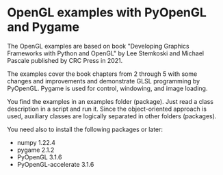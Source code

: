 # OpenGL examples with PyOpenGL and Pygame
The OpenGL examples are based on book "Developing Graphics Frameworks with Python and OpenGL" by Lee Stemkoski and Michael Pascale published by CRC Press in 2021. 

The examples cover the book chapters from 2 through 5 with some changes and improvements and demonstrate GLSL programming by PyOpenGL. Pygame is used for control, windowing, and image loading.

You find the examples in an examples folder (package). Just read a class description in a script and run it. Since the object-oriented approach is used, auxiliary classes are logically separated in other folders (packages).

You need also to install the following packages or later:
- numpy 1.22.4
- pygame 2.1.2
- PyOpenGL 3.1.6
- PyOpenGL-accelerate 3.1.6
